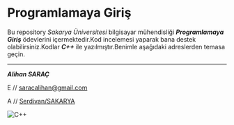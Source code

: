 # Programlamaya Giriş
Bu repository _Sakarya Üniversitesi_ bilgisayar mühendisliği ***Programlamaya Giriş*** ödevlerini içermektedir.Kod incelemesi yaparak bana destek olabilirsiniz.Kodlar ***C++*** ile yazılmıştır.Benimle aşağıdaki adreslerden temasa geçin.
***
***Alihan SARAÇ***

E // <saracalihan@gmail.com>

A // [Serdivan/SAKARYA](https://www.google.com/maps/place/Serdivan,+Sakarya/@40.7385578,30.3371387,14z/data=!3m1!4b1!4m5!3m4!1s0x14ccb291c0b72aad:0x6fec49dd674c1680!8m2!3d40.7380582!4d30.3510005)

![C++](https://upload.wikimedia.org/wikipedia/commons/1/18/ISO_C%2B%2B_Logo.svg)

